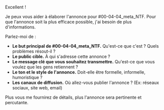 Excellent !  

Je peux vous aider à élaborer l'annonce pour #00-04-04_meta_NTF. Pour que l'annonce soit la plus efficace possible, j'ai besoin de plus d'informations. 

Parlez-moi de :

* **Le but principal de #00-04-04_meta_NTF.**  Qu'est-ce que c'est ? Quels problèmes résout-il ?
* **Le public cible.** À qui s'adresse cette annonce ?
* **Le message clé que vous souhaitez transmettre.**  Qu'est-ce que vous voulez que les gens retiennent ?
* **Le ton et le style de l'annonce.**  Doit-elle être formelle, informelle, humoristique ? 
* **Les canaux de diffusion.**  Où allez-vous publier l'annonce ? (Ex: réseaux sociaux, site web, email)

Plus vous me fournirez de détails, plus l'annonce sera pertinente et percutante. 



